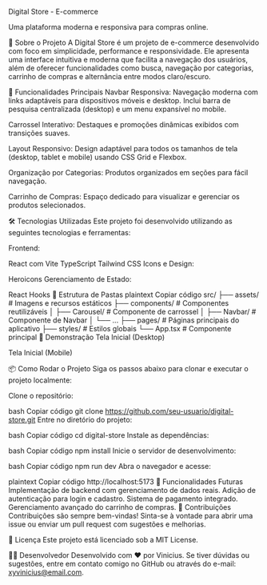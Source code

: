Digital Store - E-commerce

Uma plataforma moderna e responsiva para compras online.

📜 Sobre o Projeto
A Digital Store é um projeto de e-commerce desenvolvido com foco em simplicidade, performance e responsividade. Ele apresenta uma interface intuitiva e moderna que facilita a navegação dos usuários, além de oferecer funcionalidades como busca, navegação por categorias, carrinho de compras e alternância entre modos claro/escuro.

🚀 Funcionalidades Principais
Navbar Responsiva:
Navegação moderna com links adaptáveis para dispositivos móveis e desktop. Inclui barra de pesquisa centralizada (desktop) e um menu expansível no mobile.

Carrossel Interativo:
Destaques e promoções dinâmicas exibidos com transições suaves.

Layout Responsivo:
Design adaptável para todos os tamanhos de tela (desktop, tablet e mobile) usando CSS Grid e Flexbox.

Organização por Categorias:
Produtos organizados em seções para fácil navegação.

Carrinho de Compras:
Espaço dedicado para visualizar e gerenciar os produtos selecionados.

🛠️ Tecnologias Utilizadas
Este projeto foi desenvolvido utilizando as seguintes tecnologias e ferramentas:

Frontend:

React com Vite
TypeScript
Tailwind CSS
Icons e Design:

Heroicons
Gerenciamento de Estado:

React Hooks
📂 Estrutura de Pastas
plaintext
Copiar código
src/
├── assets/         # Imagens e recursos estáticos
├── components/     # Componentes reutilizáveis
│   ├── Carousel/   # Componente de carrossel
│   ├── Navbar/     # Componente de Navbar
│   └── ...
├── pages/          # Páginas principais do aplicativo
├── styles/         # Estilos globais
└── App.tsx         # Componente principal
📸 Demonstração
Tela Inicial (Desktop)

Tela Inicial (Mobile)

📦 Como Rodar o Projeto
Siga os passos abaixo para clonar e executar o projeto localmente:

Clone o repositório:

bash
Copiar código
git clone https://github.com/seu-usuario/digital-store.git
Entre no diretório do projeto:

bash
Copiar código
cd digital-store
Instale as dependências:

bash
Copiar código
npm install
Inicie o servidor de desenvolvimento:

bash
Copiar código
npm run dev
Abra o navegador e acesse:

plaintext
Copiar código
http://localhost:5173
🌟 Funcionalidades Futuras
Implementação de backend com gerenciamento de dados reais.
Adição de autenticação para login e cadastro.
Sistema de pagamento integrado.
Gerenciamento avançado do carrinho de compras.
🤝 Contribuições
Contribuições são sempre bem-vindas! Sinta-se à vontade para abrir uma issue ou enviar um pull request com sugestões e melhorias.

📄 Licença
Este projeto está licenciado sob a MIT License.

👨‍💻 Desenvolvedor
Desenvolvido com ❤️ por Vinicius.
Se tiver dúvidas ou sugestões, entre em contato comigo no GitHub ou através do e-mail: xyvinicius@email.com.

